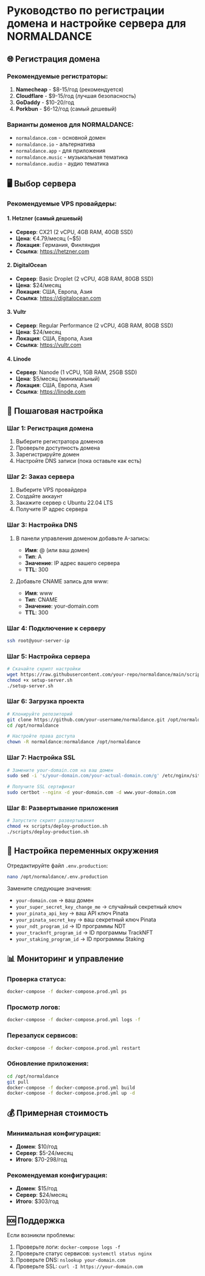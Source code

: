 # Руководство по регистрации домена и настройке сервера для NORMALDANCE

## 🌐 Регистрация домена

### Рекомендуемые регистраторы:
1. **Namecheap** - $8-15/год (рекомендуется)
2. **Cloudflare** - $9-15/год (лучшая безопасность)
3. **GoDaddy** - $10-20/год
4. **Porkbun** - $6-12/год (самый дешевый)

### Варианты доменов для NORMALDANCE:
- `normaldance.com` - основной домен
- `normaldance.io` - альтернатива
- `normaldance.app` - для приложения
- `normaldance.music` - музыкальная тематика
- `normaldance.audio` - аудио тематика

## 🖥️ Выбор сервера

### Рекомендуемые VPS провайдеры:

#### 1. **Hetzner** (самый дешевый)
- **Сервер**: CX21 (2 vCPU, 4GB RAM, 40GB SSD)
- **Цена**: €4.79/месяц (~$5)
- **Локация**: Германия, Финляндия
- **Ссылка**: https://hetzner.com

#### 2. **DigitalOcean**
- **Сервер**: Basic Droplet (2 vCPU, 4GB RAM, 80GB SSD)
- **Цена**: $24/месяц
- **Локация**: США, Европа, Азия
- **Ссылка**: https://digitalocean.com

#### 3. **Vultr**
- **Сервер**: Regular Performance (2 vCPU, 4GB RAM, 80GB SSD)
- **Цена**: $24/месяц
- **Локация**: США, Европа, Азия
- **Ссылка**: https://vultr.com

#### 4. **Linode**
- **Сервер**: Nanode (1 vCPU, 1GB RAM, 25GB SSD)
- **Цена**: $5/месяц (минимальный)
- **Локация**: США, Европа, Азия
- **Ссылка**: https://linode.com

## 🚀 Пошаговая настройка

### Шаг 1: Регистрация домена
1. Выберите регистратора доменов
2. Проверьте доступность домена
3. Зарегистрируйте домен
4. Настройте DNS записи (пока оставьте как есть)

### Шаг 2: Заказ сервера
1. Выберите VPS провайдера
2. Создайте аккаунт
3. Закажите сервер с Ubuntu 22.04 LTS
4. Получите IP адрес сервера

### Шаг 3: Настройка DNS
1. В панели управления доменом добавьте A-запись:
   - **Имя**: @ (или ваш домен)
   - **Тип**: A
   - **Значение**: IP адрес вашего сервера
   - **TTL**: 300

2. Добавьте CNAME запись для www:
   - **Имя**: www
   - **Тип**: CNAME
   - **Значение**: your-domain.com
   - **TTL**: 300

### Шаг 4: Подключение к серверу
```bash
ssh root@your-server-ip
```

### Шаг 5: Настройка сервера
```bash
# Скачайте скрипт настройки
wget https://raw.githubusercontent.com/your-repo/normaldance/main/scripts/setup-server.sh
chmod +x setup-server.sh
./setup-server.sh
```

### Шаг 6: Загрузка проекта
```bash
# Клонируйте репозиторий
git clone https://github.com/your-username/normaldance.git /opt/normaldance
cd /opt/normaldance

# Настройте права доступа
chown -R normaldance:normaldance /opt/normaldance
```

### Шаг 7: Настройка SSL
```bash
# Замените your-domain.com на ваш домен
sudo sed -i 's/your-domain.com/your-actual-domain.com/g' /etc/nginx/sites-available/normaldance

# Получите SSL сертификат
sudo certbot --nginx -d your-domain.com -d www.your-domain.com
```

### Шаг 8: Развертывание приложения
```bash
# Запустите скрипт развертывания
chmod +x scripts/deploy-production.sh
./scripts/deploy-production.sh
```

## 🔧 Настройка переменных окружения

Отредактируйте файл `.env.production`:
```bash
nano /opt/normaldance/.env.production
```

Замените следующие значения:
- `your-domain.com` → ваш домен
- `your_super_secret_key_change_me` → случайный секретный ключ
- `your_pinata_api_key` → ваш API ключ Pinata
- `your_pinata_secret_key` → ваш секретный ключ Pinata
- `your_ndt_program_id` → ID программы NDT
- `your_tracknft_program_id` → ID программы TrackNFT
- `your_staking_program_id` → ID программы Staking

## 📊 Мониторинг и управление

### Проверка статуса:
```bash
docker-compose -f docker-compose.prod.yml ps
```

### Просмотр логов:
```bash
docker-compose -f docker-compose.prod.yml logs -f
```

### Перезапуск сервисов:
```bash
docker-compose -f docker-compose.prod.yml restart
```

### Обновление приложения:
```bash
cd /opt/normaldance
git pull
docker-compose -f docker-compose.prod.yml build
docker-compose -f docker-compose.prod.yml up -d
```

## 💰 Примерная стоимость

### Минимальная конфигурация:
- **Домен**: $10/год
- **Сервер**: $5-24/месяц
- **Итого**: $70-298/год

### Рекомендуемая конфигурация:
- **Домен**: $15/год
- **Сервер**: $24/месяц
- **Итого**: $303/год

## 🆘 Поддержка

Если возникли проблемы:
1. Проверьте логи: `docker-compose logs -f`
2. Проверьте статус сервисов: `systemctl status nginx`
3. Проверьте DNS: `nslookup your-domain.com`
4. Проверьте SSL: `curl -I https://your-domain.com`
